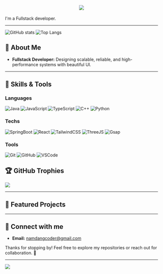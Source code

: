 <h1 align="center">
    <img src="https://readme-typing-svg.herokuapp.com/?font=Righteous&size=35&center=true&vCenter=true&width=500&height=70&duration=4000&lines=Hi+There!+👋;+I'm+Nam+Dang!;" />
</h1>

I'm a Fullstack developer.

---
![GitHub stats](https://github-readme-stats.vercel.app/api?username=namdang-fdp&show_icons=true&theme=github_dark)
![Top Langs](https://github-readme-stats.vercel.app/api/top-langs/?username=namdang-fdp&show_icons=true&locale=en&theme=github_dark&layout=compact&hide=html,css,scss)

## 🦀 About Me  

- **Fullstack Developer:** Designing scalable, reliable, and high-performance systems with beautiful UI.  

---

## 🔧 Skills & Tools

### **Languages**
![Java](https://img.shields.io/badge/Java-JAV101?style=for-the-badge&logo=java&logoColor=white)
![JavaScript](https://img.shields.io/badge/JavaScript-F7DF1E?style=for-the-badge&logo=javascript&logoColor=black)
![TypeScript](https://img.shields.io/badge/TypeScript-3178C6?style=for-the-badge&logo=typescript&logoColor=white)
![C++](https://img.shields.io/badge/C++-00599C?style=for-the-badge&logo=c%2b%2b&logoColor=white)
![Python](https://img.shields.io/badge/Python-3776AB?style=for-the-badge&logo=python&logoColor=white)

### Techs
![SpringBoot](https://img.shields.io/badge/Springboot-SB2309?style=for-the-badge&logo=springboot&logoColor=white)
![React](https://img.shields.io/badge/React-61DAFB?style=for-the-badge&logo=react&logoColor=black)
![TailwindCSS](https://img.shields.io/badge/TailwindCSS-06B6D4?style=for-the-badge&logo=tailwindcss&logoColor=white)
![ThreeJS](https://camo.githubusercontent.com/fa87526c0a0797fc730a891d1aef2d5a2730feababa9e02e39a6c25d8a3466a9/68747470733a2f2f696d672e736869656c64732e696f2f62616467652f2d54687265655f4a532d626c61636b3f7374796c653d666f722d7468652d6261646765266c6f676f436f6c6f723d7768697465266c6f676f3d7468726565646f746a7326636f6c6f723d303030303030)
![Gsap](https://camo.githubusercontent.com/08fce47b03ba015377ea8bc5f6df9c2335569ba7517ab3915d01474ecf0adc89/68747470733a2f2f696d672e736869656c64732e696f2f62616467652f2d475341502d626c61636b3f7374796c653d666f722d7468652d6261646765266c6f676f436f6c6f723d7768697465266c6f676f3d677265656e736f636b26636f6c6f723d383843453032)
### **Tools**

![Git](https://img.shields.io/badge/Git-F05032?style=for-the-badge&logo=git&logoColor=white)
![GitHub](https://img.shields.io/badge/GitHub-181717?style=for-the-badge&logo=github&logoColor=white)
![VSCode](https://img.shields.io/badge/VSCode-007ACC?style=for-the-badge&logo=visual-studio-code&logoColor=white)

## 🏆 GitHub Trophies
![](https://github-profile-trophy.vercel.app/?username=namdang-fdp&theme=tokyonight&no-frame=false&no-bg=false&margin-w=4)


---

## 📂 Featured Projects

---

## 🌟 Connect with me

- **Email:** [namdangcoder@gmail.com](mailto:namdangcoder@gmail.com)   


Thanks for stopping by! Feel free to explore my repositories or reach out for collaboration. 🚀

---
![](https://count.getloli.com/@anhyeager?name=anhyeager&theme=random&padding=7&offset=0&align=top&scale=1&pixelated=1&darkmode=auto)
